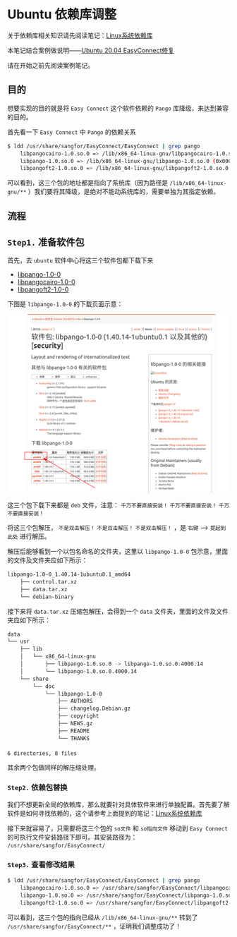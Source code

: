 # Ubuntu 依赖库调整

关于依赖库相关知识请先阅读笔记：[Linux系统依赖库](../基础知识/依赖库.md)

本笔记结合案例做说明——[Ubuntu 20.04 EasyConnect修复](../20.04/bug修复/EasyConnect修复.md)

请在开始之前先阅读案例笔记。

## 目的

想要实现的目的就是将 `Easy Connect` 这个软件依赖的 `Pango` 库降级，来达到兼容的目的。

首先看一下 `Easy Connect` 中 `Pango` 的依赖关系

```bash
$ ldd /usr/share/sangfor/EasyConnect/EasyConnect | grep pango
	libpangocairo-1.0.so.0 => /lib/x86_64-linux-gnu/libpangocairo-1.0.so.0 (0x00007faa0e276000)
	libpango-1.0.so.0 => /lib/x86_64-linux-gnu/libpango-1.0.so.0 (0x00007faa0e0dc000)
	libpangoft2-1.0.so.0 => /lib/x86_64-linux-gnu/libpangoft2-1.0.so.0 (0x00007faa0c432000)
```

可以看到，这三个包的地址都是指向了系统库（因为路径是 `/lib/x86_64-linux-gnu/**` ）我们要将其降级，是绝对不能动系统库的，需要单独为其指定依赖。

## 流程

## `Step1.` 准备软件包

首先，去 `ubuntu` 软件中心将这三个软件包都下载下来

* [libpango-1.0-0](https://packages.ubuntu.com/bionic/libs/libpango-1.0-0)
* [libpangocairo-1.0-0](https://packages.ubuntu.com/bionic/libpangocairo-1.0-0)
* [libpangoft2-1.0-0](https://packages.ubuntu.com/bionic/libpangoft2-1.0-0)

下图是 `libpango-1.0-0` 的下载页面示意：

![libpango下载页面](assets/images/libpango下载页面.png)

这三个包下载下来都是 `deb` 文件，注意： `千万不要直接安装！`  `千万不要直接安装！`  `千万不要直接安装！`

将这三个包解压， `不是双击解压！`  `不是双击解压！`  `不是双击解压！` ，是 `右键` --> `提起到此处` 进行解压。

解压后能够看到一个以包名命名的文件夹，这里以 `libpango-1.0-0` 包示意，里面的文件及文件夹应如下所示：

```bash
libpango-1.0-0_1.40.14-1ubuntu0.1_amd64
    ├── control.tar.xz
    ├── data.tar.xz
    └── debian-binary
```

接下来将 `data.tar.xz` 压缩包解压，会得到一个 `data` 文件夹，里面的文件及文件夹应如下所示：

```bash
data
└── usr
    ├── lib
    │   └── x86_64-linux-gnu
    │       ├── libpango-1.0.so.0 -> libpango-1.0.so.0.4000.14
    │       └── libpango-1.0.so.0.4000.14
    └── share
        └── doc
            └── libpango-1.0-0
                ├── AUTHORS
                ├── changelog.Debian.gz
                ├── copyright
                ├── NEWS.gz
                ├── README
                └── THANKS

6 directories, 8 files
```

其余两个包做同样的解压缩处理。

### `Step2.` 依赖包替换

我们不想更新全局的依赖库，那么就要针对具体软件来进行单独配置。首先要了解软件是如何寻找依赖的，这个请参考上面提到的笔记：[Linux系统依赖库](../基础知识/依赖库.md)

接下来就容易了，只需要将这三个包的 `so文件` 和 `so指向文件` 移动到 `Easy Connect` 的可执行文件安装路径下即可。其安装路径为： `/usr/share/sangfor/EasyConnect/`

### `Step3.` 查看修改结果

```bash
$ ldd /usr/share/sangfor/EasyConnect/EasyConnect | grep pango
	libpangocairo-1.0.so.0 => /usr/share/sangfor/EasyConnect/libpangocairo-1.0.so.0 (0x00007f9f4dfe8000)
	libpango-1.0.so.0 => /usr/share/sangfor/EasyConnect/libpango-1.0.so.0 (0x00007f9f4dc50000)
	libpangoft2-1.0.so.0 => /usr/share/sangfor/EasyConnect/libpangoft2-1.0.so.0 (0x00007f9f4bda9000)
```

可以看到，这三个包的指向已经从 `/lib/x86_64-linux-gnu/**` 转到了 `/usr/share/sangfor/EasyConnect/**` ，证明我们调整成功了！

